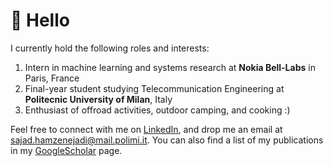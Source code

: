 # 👋 Hello

I currently hold the following roles and interests:

  1. Intern in machine learning and systems research at **Nokia Bell-Labs** in Paris, France
  2. Final-year student studying Telecommunication Engineering at **Politecnic University of Milan**, Italy
  3. Enthusiast of offroad activities, outdoor camping, and cooking :)

Feel free to connect with me on [LinkedIn](https://www.linkedin.com/in/sajadh76/), and drop me an email at [sajad.hamzenejadi@mail.polimi.it](mailto:sajad.hamzenejadi@mail.polimi.it). You can also find a list of my publications in my [GoogleScholar](https://scholar.google.com/citations?user=KvSyQNEAAAAJ&hl=en) page.
